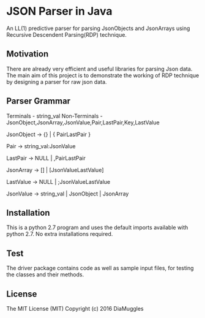 # JSON Parser in Java 

An LL(1) predictive parser for parsing JsonObjects and JsonArrays using Recursive Descendent Parsing(RDP) technique.

## Motivation
There are already very efficient and useful libraries for parsing Json data. The main aim of this project is to demonstrate the working of RDP technique by designing a parser for raw json data.


## Parser Grammar
Terminals - string_val
Non-Terminals - JsonObject,JsonArray,JsonValue,Pair,LastPair,Key,LastValue

JsonObject -> {} | { PairLastPair }

Pair -> string_val:JsonValue

LastPair -> NULL | ,PairLastPair

JsonArray -> [] | [JsonValueLastValue]

LastValue -> NULL | ;JsonValueLastValue

JsonValue -> string_val | JsonObject | JsonArray


## Installation
This is a python 2.7 program and uses the default imports available with python 2.7. No extra installations required.

## Test
The driver package contains code as well as sample input files, for testing the classes and their methods.

## License
The MIT License (MIT)
Copyright (c) 2016 DiaMuggles

